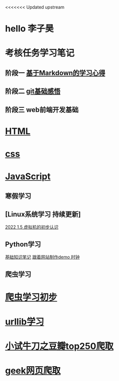 <<<<<<< Updated upstream
# hello 李子昊
# 考核任务学习笔记
## 阶段一  [基于Markdown的学习心得](https://github.com/kidoom/TASKS/blob/master/%E9%98%B6%E6%AE%B5%E4%B8%80/%E5%9F%BA%E4%BA%8EMarkdown%E8%AF%AD%E6%B3%95%E5%AD%A6%E4%B9%A0%E5%BF%83%E5%BE%97.md)

## 阶段二  [git基础感悟](https://github.com/kidoom/TASKS/blob/master/%E9%98%B6%E6%AE%B5%E4%BA%8C/%E5%AD%A6%E4%B9%A0%E7%AC%94%E8%AE%B0.md)

## 阶段三 web前端开发基础
# [HTML](https://github.com/kidoom/TASKS/blob/master/%E9%98%B6%E6%AE%B5%E4%B8%89/1.1%20HTML.md)
# [css](https://github.com/kidoom/TASKS/blob/master/%E9%98%B6%E6%AE%B5%E4%B8%89/1.2%20CSS.md)
# [JavaScript](https://github.com/kidoom/TASKS/blob/master/%E9%98%B6%E6%AE%B5%E4%B8%89/JavaScript.md)


## 寒假学习
## [Linux系统学习   持续更新]
[2022 1.5 虚拟机的初步认识](https://github.com/kidoom/TASKS/blob/master/Linux%E5%AD%A6%E4%B9%A0/Linux%E5%9F%BA%E7%A1%80%20--Ubuntu%E7%9A%84%E4%BD%BF%E7%94%A8%E5%AD%A6%E4%B9%A0.md)

## Python学习
[基础知识笔记](https://github.com/kidoom/TASKS/blob/master/Python%E5%AD%A6%E4%B9%A0/python%E5%85%A5%E9%97%A8.md)
[跟着网站制作demo 时钟](https://github.com/kidoom/TASKS/blob/master/demo/time.py)


## 爬虫学习
# [爬虫学习初步](https://github.com/kidoom/TASKS/blob/master/%E7%BD%91%E7%BB%9C%E7%88%AC%E8%99%AB%E5%AD%A6%E4%B9%A0/%E7%88%AC%E8%99%AB%E5%AD%A6%E4%B9%A0.md)
# [urllib学习](https://github.com/kidoom/TASKS/blob/master/%E7%BD%91%E7%BB%9C%E7%88%AC%E8%99%AB%E5%AD%A6%E4%B9%A0/urllib.md)
# [小试牛刀之豆瓣top250爬取](https://github.com/kidoom/TASKS/blob/master/%E7%BD%91%E7%BB%9C%E7%88%AC%E8%99%AB%E5%AD%A6%E4%B9%A0/%E4%BB%A3%E7%A0%81.md)
# [geek网页爬取](https://github.com/kidoom/TASKS/blob/master/%E7%BD%91%E7%BB%9C%E7%88%AC%E8%99%AB%E5%AD%A6%E4%B9%A0/geek%E7%88%AC%E5%8F%96%E7%BB%93%E6%9E%9C.md)

